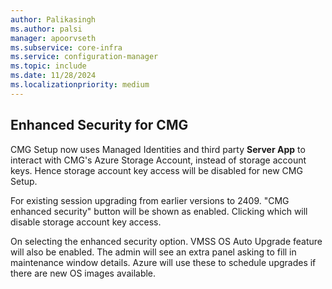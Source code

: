 ```yaml
---
author: Palikasingh
ms.author: palsi
manager: apoorvseth
ms.subservice: core-infra
ms.service: configuration-manager
ms.topic: include
ms.date: 11/28/2024
ms.localizationpriority: medium
---
```


## <a name="bkmk_CMGSecurity"></a> Enhanced Security for CMG

CMG Setup now uses Managed Identities and third party **Server App** to interact with CMG's Azure Storage Account, instead of storage account keys.
Hence storage account key access will be disabled for new CMG Setup.

For existing session upgrading from earlier versions to 2409. "CMG enhanced security" button will be shown as enabled. 
Clicking which will disable storage account key access.

On selecting the enhanced security option. VMSS OS Auto Upgrade feature will also be enabled. 
The admin will see an extra panel asking to fill in maintenance window details. Azure will use these to schedule upgrades if there are new OS images available.
